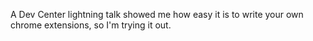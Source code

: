 A Dev Center lightning talk showed me how easy it is to write your own chrome extensions, so I'm trying it out.